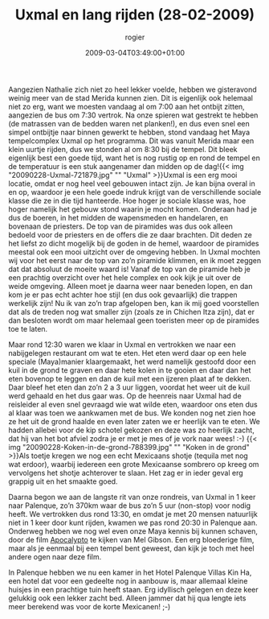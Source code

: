 ﻿---
title: Uxmal en lang rijden (28-02-2009)
author: rogier
type: post
date: 2009-03-04T03:49:00+01:00
url: /weblog/2009/03/04/uxmal-en-lang-rijden-28-02-2009/
commentFolder: 2009-03-04-uxmal-en-lang-rijden-28-02-2009
categories:
- Vakantie
tags:
- Maya\'s
- Mexico
- rondreis
- Uxmal
resources:
- src: 20090228-Uxmal-721879.jpg
  title: Uxmal
- src: 20090228-Koken-in-de-grond-788399.jpg
  title: Koken in de grond

---
Aangezien Nathalie zich niet zo heel lekker voelde, hebben we gisteravond weinig meer van de stad Merida kunnen zien. Dit is eigenlijk ook helemaal niet zo erg, want we moesten vandaag al om 7:00 aan het ontbijt zitten, aangezien de bus om 7:30 vertrok. Na onze spieren wat gestrekt te hebben (de matrassen van de bedden waren net planken!), en dus even snel een simpel ontbijtje naar binnen gewerkt te hebben, stond vandaag het Maya tempelcomplex Uxmal op het programma. Dit was vanuit Merida maar een klein uurtje rijden, dus we stonden al om 8:30 bij de tempel. Dit bleek eigenlijk best een goede tijd, want het is nog rustig op en rond de tempel en de temperatuur is een stuk aangenamer dan midden op de dag!{{< img "20090228-Uxmal-721879.jpg" ""  "Uxmal" >}}Uxmal is een erg mooi locatie, omdat er nog heel veel gebouwen intact zijn. Je kan bijna overal in en op, waardoor je een hele goede indruk krijgt van de verschillende sociale klasse die ze in die tijd hanteerde. Hoe hoger je sociale klasse was, hoe hoger namelijk het gebouw stond waarin je mocht komen. Onderaan had je dus de boeren, in het midden de wapensmeden en handelaren, en bovenaan de priesters. De top van de piramides was dus ook alleen bedoeld voor de priesters en de offers die ze daar brachten. Dit deden ze het liefst zo dicht mogelijk bij de goden in de hemel, waardoor de piramides meestal ook een mooi uitzicht over de omgeving hebben. In Uxmal mochten wij voor het eerst naar de top van zo’n piramide klimmen, en ik moet zeggen dat dat absoluut de moeite waard is! Vanaf de top van de piramide heb je een prachtig overzicht over het hele complex en ook kijk je uit over de weide omgeving. Alleen moet je daarna weer naar beneden lopen, en dan kom je er pas echt achter hoe stijl (en dus ook gevaarlijk) die trappen werkelijk zijn! Nu ik van zo’n trap afgelopen ben, kan ik mij goed voorstellen dat als de treden nog wat smaller zijn (zoals ze in Chichen Itza zijn), dat er dan besloten wordt om maar helemaal geen toeristen meer op de piramides toe te laten.  

Maar rond 12:30 waren we klaar in Uxmal en vertrokken we naar een nabijgelegen restaurant om wat te eten. Het eten werd daar op een hele speciale (Maya)manier klaargemaakt, het werd namelijk gestoofd door een kuil in de grond te graven en daar hete kolen in te gooien en daar dan het eten bovenop te leggen en dan de kuil met een ijzeren plaat af te dekken. Daar bleef het eten dan zo’n 2 a 3 uur liggen, voordat het weer uit de kuil werd gehaald en het dus gaar was. Op de heenreis naar Uxmal had de reisleider al even snel gevraagd wie wat wilde eten, waardoor ons eten dus al klaar was toen we aankwamen met de bus. We konden nog net zien hoe ze het uit de grond haalde en even later zaten we er heerlijk van te eten. We hadden allebei voor de kip schotel gekozen en deze was zo heerlijk zacht, dat hij van het bot afviel zodra je er met je mes of je vork naar wees! :-) {{< img "20090228-Koken-in-de-grond-788399.jpg" ""  "Koken in de grond" >}}Als toetje kregen we nog een echt Mexicaans shotje (tequila met nog wat erdoor), waarbij iedereen een grote Mexicaanse sombrero op kreeg om vervolgens het shotje achterover te slaan. Het zag er in ieder geval erg grappig uit en het smaakte goed.  

Daarna begon we aan de langste rit van onze rondreis, van Uxmal in 1 keer naar Palenque, zo’n 370km waar de bus zo’n 5 uur (non-stop) voor nodig heeft. We vertrokken dus rond 13:30, en omdat je met 20 mensen natuurlijk niet in 1 keer door kunt rijden, kwamen we pas rond 20:30 in Palenque aan.  Onderweg hebben we nog wel even onze Maya kennis bij kunnen schaven, door de film [Apocalypto](http://www.imdb.com/title/tt0472043/) te kijken van Mel Gibson. Een erg bloederige film, maar als je eenmaal bij een tempel bent geweest, dan kijk je toch met heel andere ogen naar deze film.  

In Palenque hebben we nu een kamer in het Hotel Palenque Villas Kin Ha, een hotel dat voor een gedeelte nog in aanbouw is, maar allemaal kleine huisjes in een prachtige tuin heeft staan. Erg idyllisch gelegen en deze keer gelukkig ook een lekker zacht bed. Alleen jammer dat hij qua lengte iets meer berekend was voor de korte Mexicanen! ;-)
